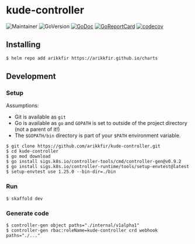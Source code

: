# kude-controller

![Maintainer](https://img.shields.io/badge/maintainer-arikkfir-blue)
![GoVersion](https://img.shields.io/github/go-mod/go-version/arikkfir/kude-controller.svg)
[![GoDoc](https://img.shields.io/badge/godoc-reference-blue.svg)](https://godoc.org/github.com/arikkfir/kude-controller)
[![GoReportCard](https://goreportcard.com/badge/github.com/arikkfir/kude-controller)](https://goreportcard.com/report/github.com/arikkfir/kude-controller)
[![codecov](https://codecov.io/gh/arikkfir/kude-controller/branch/main/graph/badge.svg?token=QP3OAILB25)](https://codecov.io/gh/arikkfir/kude-controller)

## Installing

```bash
$ helm repo add arikkfir https://arikkfir.github.io/charts
```

## Development

### Setup

Assumptions:
- Git is available as `git`
- Go is available as `go` and `GOPATH` is set to outside of the project directory (not a parent of it!)
- The `$GOPATH/bin` directory is part of your `$PATH` environment variable.

```shell
$ git clone https://github.com/arikkfir/kude-controller.git
$ cd kude-controller
$ go mod download
$ go install sigs.k8s.io/controller-tools/cmd/controller-gen@v0.9.2
$ go install sigs.k8s.io/controller-runtime/tools/setup-envtest@latest
$ setup-envtest use 1.25.0 --bin-dir=./bin
```

### Run

```shell
$ skaffold dev
```

### Generate code

```shell
$ controller-gen object paths="./internal/v1alpha1"
$ controller-gen rbac:roleName=kude-controller crd webhook paths="./..."
```
